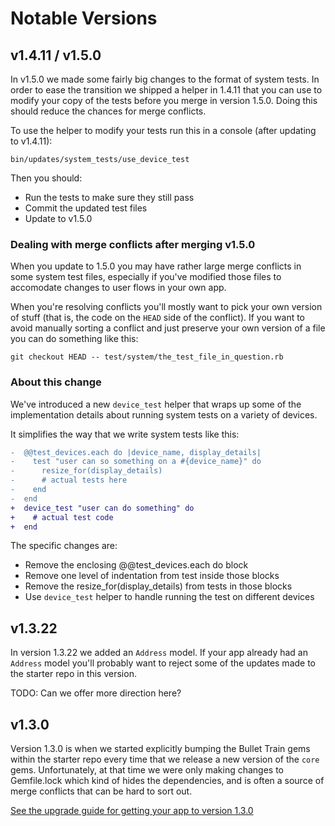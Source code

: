 # Notable Versions

## v1.4.11 / v1.5.0

In v1.5.0 we made some fairly big changes to the format of system tests. In order to ease the
transition we shipped a helper in 1.4.11 that you can use to modify your copy of the tests before
you merge in version 1.5.0. Doing this should reduce the chances for merge conflicts.

To use the helper to modify your tests run this in a console (after updating to v1.4.11):

```
bin/updates/system_tests/use_device_test
```

Then you should:

* Run the tests to make sure they still pass
* Commit the updated test files
* Update to v1.5.0

### Dealing with merge conflicts after merging v1.5.0

When you update to 1.5.0 you may have rather large merge conflicts in some system test files,
especially if you've modified those files to accomodate changes to user flows in your own app.

When you're resolving conflicts you'll mostly want to pick your own version of stuff (that is,
the code on the `HEAD` side of the conflict). If you want to avoid manually sorting a conflict
and just preserve your own version of a file you can do something like this:

```
git checkout HEAD -- test/system/the_test_file_in_question.rb
```

### About this change

We've introduced a new `device_test` helper that wraps up some of the implementation
details about running system tests on a variety of devices.

It simplifies the way that we write system tests like this:

```diff
-  @@test_devices.each do |device_name, display_details|
-    test "user can so something on a #{device_name}" do
-      resize_for(display_details)
-      # actual tests here
-    end
-  end
+  device_test "user can do something" do
+    # actual test code
+  end
```

The specific changes are:

* Remove the enclosing @@test_devices.each do block
* Remove one level of indentation from test inside those blocks
* Remove the resize_for(display_details) from tests in those blocks
* Use `device_test` helper to handle running the test on different devices


## v1.3.22

In version 1.3.22 we added an `Address` model. If your app already had an `Address` model you'll
probably want to reject some of the updates made to the starter repo in this version.

TODO: Can we offer more direction here?


## v1.3.0

Version 1.3.0 is when we started explicitly bumping the Bullet Train gems within the starter repo
every time that we release a new version of the `core` gems. Unfortunately, at that time we were
only making changes to Gemfile.lock which kind of hides the dependencies, and is often a source of
merge conflicts that can be hard to sort out.

[See the upgrade guide for getting your app to version 1.3.0](/docs/upgrades/yolo-130)
